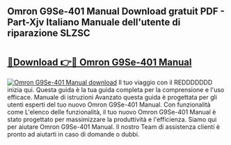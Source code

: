 ## Omron G9Se-401 Manual Download gratuit PDF - Part-Xjv Italiano Manuale dell'utente di riparazione SLZSC

# <h2><a href="http://dfg1lmh.blite.top/?on=Omron+G9Se-401+Manual">🔗Download 👉🔴 Omron G9Se-401 Manual</a></h2>

[![Omron G9Se-401 Manual download](https://i.imgur.com/lujVjoI.png)](http://dfg1lmh.blite.top/?on=Omron+G9Se-401+Manual)
Il tuo viaggio con il REDDDDDDD inizia qui. Questa guida è la tua guida completa per la comprensione e l'uso efficace. Manuale di istruzioni Avanzato questa guida è progettata per gli utenti esperti del tuo nuovo Omron G9Se-401 Manual. Con funzionalità come L'elenco delle funzionalità, il tuo nuovo Omron G9Se-401 Manual è stato progettato per massimizzare la produttività e l'efficienza. Siamo qui per aiutare Omron G9Se-401 Manual. Il nostro Team di assistenza clienti è pronto ad aiutarti in caso di domande o dubbi.
